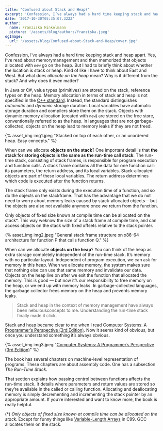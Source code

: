 ```yaml
---
title: "Confused about Stack and Heap?"
excerpt: 'Confession, I’ve always had a hard time keeping stack and heap apart. Yes, I’ve read about memorymanagement and then memorized that objects allocated with `new` go on the heap. But I had to briefly think about whether the location is stack or heap. Kind of like I have to think about East and West. But what does *allocate on the heap* mean? Why is it different from the stack? And why does it even matter?'
date: '2017-10-30T05:35:07.322Z'
author:
  name: Franziska Hinkelmann
  picture: '/assets/blog/authors/franziska.jpeg'
ogImage:
  url: '/assets/blog/Confused-about-Stack-and-Heap/cover.jpg'
---
```

Confession, I’ve always had a hard time keeping stack and heap apart. Yes, I’ve read about memorymanagement and then memorized that objects allocated with `new` go on the heap. But I had to briefly think about whether the location is stack or heap. Kind of like I have to think about East and West. But what does *allocate on the heap* mean? Why is it different from the stack? And why does it even matter?

In Java or C#, value types (primitives) are stored on the stack, reference types on the heap. Memory allocation in terms of stack and heap is not specified in the [C++ standard](https://isocpp.org/std/the-standard). Instead, the standard distinguishes *automatic* and *dynamic s*torage duration. Local variables have automatic storage duration and compilers store them on the stack. Objects with dynamic memory allocation (created with `new`) are stored on the free store, conventionally referred to as the heap. In languages that are not garbage-collected, objects on the heap lead to memory leaks if they are not freed.

{% asset_img img1.jpeg "Stacked on top of each other, or an unordered heap. Easy concepts." %}

When can we allocate **objects on the stack**? One important detail is that **the stack for storing objects is the same as the run-time call stack**. The run-time stack, consisting of stack frames, is responsible for program execution and function calls. A stack frame contains all the data for one function call: its parameters, the return address, and its local variables. Stack-allocated objects are part of these local variables. The return address determines which code is executed after the function returns.

The stack frame only exists during the execution time of a function, and so do the objects on the stackframe. That has the advantage that we do not need to worry about memory leaks caused by stack-allocated objects— but the objects are also not available anymore once we return from the function.

Only objects of fixed size known at compile time can be allocated on the stack*.  This way weknow the size of a stack frame at compile time, and can access objects on the stack with fixed offsets relative to the stack pointer.

{% asset_img img2.jpeg "General stack frame structure on x86–64 architecture for function P that calls function Q." %}

When can we allocate **objects on the heap**? You can think of the heap as extra storage completely independent of the run-time stack. It’s memory with no particular layout. Independent of program execution, we can ask for memory in this heap. When we allocate memory, the system makes sure that nothing else can use that same memory and invalidate our data. Objects on the heap live on after we exit the function that allocated the memory. This is good — but now it’s our responsibility to free memory on the heap, or we end up with memory leaks. In garbage-collected languages, the garbage collector frees memory on the heap and prevents memory leaks.

> Stack and heap in the context of memory management have always been nebulousconcepts to me. Understanding the run-time stack finally made it click.
  
Stack and heap became clear to me when I read [Computer Systems: A Programmer’s Perspective (3rd Edition)](http://geni.us/ySGa). Now it seems kind of obvious, but once you understand something it’s always obvious.

{% asset_img img3.jpeg "[Computer Systems: A Programmer’s Perspective (3rd Edition)](http://geni.us/ySGa)" %}

The book has several chapters on machine-level representation of programs. These chapters are about assembly code. One has a subsection *The Run-Time Stack*.

That section explains how passing control between functions affects the run-time stack. It details where parameters and return values are stored so they’re available in the called or calling function. Allocating and deallocating memory is simply decrementing and incrementing the stack pointer by an appropriate amount. If you’re interested and want to know more, the book is really helpful.

(\*) *Only objects of fixed size known at compile time can be allocated on the stack*. Except for funny things like [Variable-Length Arrays](https://en.wikipedia.org/wiki/Variable-length_array) in C99. GCC allocates them on the stack.
